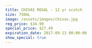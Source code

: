 ```yaml
---
title: CHIVAS REGAL - 12 yr scotch
size: 750mL
image: /assets/images/chivas.jpg
reg_price: $34.99
special_price: $27.49
expiration_date: 2017-09-13 00:00:00
show_special: true
---
```



